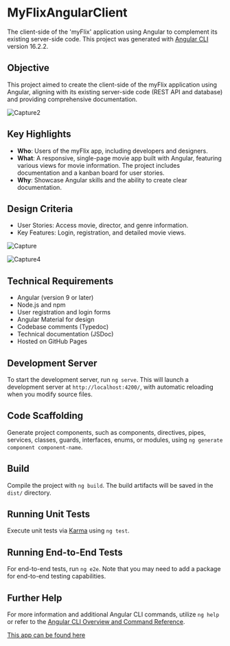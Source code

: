 # MyFlixAngularClient

The client-side of the 'myFlix' application using Angular to complement its existing server-side code.
This project was generated with [Angular CLI](https://github.com/angular/angular-cli) version 16.2.2.

## Objective
This project aimed to create the client-side of the myFlix application using Angular, aligning with its existing server-side code (REST API and database) and providing comprehensive documentation.


![Capture2](https://github.com/st-doval17/myFlix-Angular-client/assets/131451577/ac226b3f-cb05-4783-984f-038224197c99)


## Key Highlights
- **Who**: Users of the myFlix app, including developers and designers.
- **What**: A responsive, single-page movie app built with Angular, featuring various views for movie information. The project includes documentation and a kanban board for user stories.
- **Why**: Showcase Angular skills and the ability to create clear documentation.

## Design Criteria
- User Stories: Access movie, director, and genre information.
- Key Features: Login, registration, and detailed movie views.

![Capture](https://github.com/st-doval17/myFlix-Angular-client/assets/131451577/1890fb18-ac22-437d-8467-e18d0cecc54a)

![Capture4](https://github.com/st-doval17/myFlix-Angular-client/assets/131451577/f3307b16-21c6-49da-b27f-24e75f55c495)

## Technical Requirements
- Angular (version 9 or later)
- Node.js and npm
- User registration and login forms
- Angular Material for design
- Codebase comments (Typedoc)
- Technical documentation (JSDoc)
- Hosted on GitHub Pages

## Development Server

To start the development server, run `ng serve`. This will launch a development server at `http://localhost:4200/`, with automatic reloading when you modify source files.

## Code Scaffolding

Generate project components, such as components, directives, pipes, services, classes, guards, interfaces, enums, or modules, using `ng generate component component-name`.

## Build

Compile the project with `ng build`. The build artifacts will be saved in the `dist/` directory.

## Running Unit Tests

Execute unit tests via [Karma](https://karma-runner.github.io) using `ng test`.

## Running End-to-End Tests

For end-to-end tests, run `ng e2e`. Note that you may need to add a package for end-to-end testing capabilities.

## Further Help

For more information and additional Angular CLI commands, utilize `ng help` or refer to the [Angular CLI Overview and Command Reference](https://angular.io/cli).


[This app can be found here](https://st-doval17.github.io/angular-flix/welcome)

